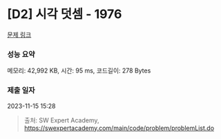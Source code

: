 # [D2] 시각 덧셈 - 1976 

[문제 링크](https://swexpertacademy.com/main/code/problem/problemDetail.do?contestProbId=AV5PttaaAZIDFAUq) 

### 성능 요약

메모리: 42,992 KB, 시간: 95 ms, 코드길이: 278 Bytes

### 제출 일자

2023-11-15 15:28



> 출처: SW Expert Academy, https://swexpertacademy.com/main/code/problem/problemList.do
